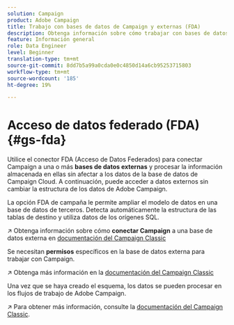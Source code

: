 ```yaml
---
solution: Campaign
product: Adobe Campaign
title: Trabajo con bases de datos de Campaign y externas (FDA)
description: Obtenga información sobre cómo trabajar con bases de datos de Campaign y externas
feature: Información general
role: Data Engineer
level: Beginner
translation-type: tm+mt
source-git-commit: 8dd7b5a99a0cda0e0c4850d14a6cb95253715803
workflow-type: tm+mt
source-wordcount: '185'
ht-degree: 19%

---
```


# Acceso de datos federado (FDA){#gs-fda}

Utilice el conector FDA (Acceso de Datos Federados) para conectar Campaign a una o más **bases de datos externas** y procesar la información almacenada en ellas sin afectar a los datos de la base de datos de Campaign Cloud. A continuación, puede acceder a datos externos sin cambiar la estructura de los datos de Adobe Campaign.

La opción FDA de campaña le permite ampliar el modelo de datos en una base de datos de terceros. Detecta automáticamente la estructura de las tablas de destino y utiliza datos de los orígenes SQL.

:arrow_upper_right: Obtenga información sobre cómo **conectar Campaign** a una base de datos externa en [documentación del Campaign Classic](https://experienceleague.adobe.com/docs/campaign-classic/using/installing-campaign-classic/accessing-external-database/configure-fda/config-databases/configure-fda.html)

Se necesitan **permisos** específicos en la base de datos externa para trabajar con Campaign.

:arrow_upper_right: Obtenga más información en la [documentación del Campaign Classic](https://experienceleague.adobe.com/docs/campaign-classic/using/installing-campaign-classic/accessing-external-database/configure-fda/remote-database-access-rights.html)

Una vez que se haya creado el esquema, los datos se pueden procesar en los flujos de trabajo de Adobe Campaign.

:arrow_upper_right: Para obtener más información, consulte la [documentación del Campaign Classic](https://experienceleague.adobe.com/docs/campaign-classic/using/automating-with-workflows/advanced-management/accessing-an-external-database--fda-.html).